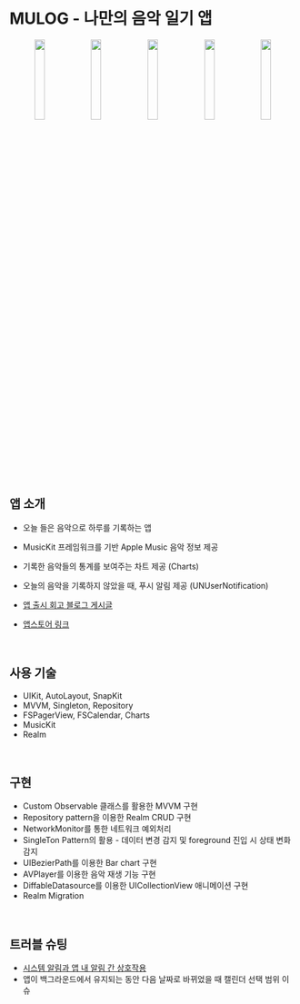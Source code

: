 # MULOG - 나만의 음악 일기 앱


<p align="center">
  <img src="https://github.com/limsub/MyMusicDiary/assets/99518799/310c1162-9178-4012-b55c-3ee4cfd352f9" align="center" width="19%">
  <img src="https://github.com/limsub/MyMusicDiary/assets/99518799/bd0a11e9-1785-41fa-a2b8-86b431e78f56" align="center" width="19%">
  <img src="https://github.com/limsub/MyMusicDiary/assets/99518799/f0b71c62-7483-4e0d-a61e-f54c6a3d1726" align="center" width="19%">
  <img src="https://github.com/limsub/MyMusicDiary/assets/99518799/dce024cf-c9fa-4156-b9de-04988672db47" align="center" width="19%">
  <img src="https://github.com/limsub/MyMusicDiary/assets/99518799/e248cc49-148c-4066-81f4-0a5c1851d3b1" align="center" width="19%">
</p>

<br>

## 앱 소개

- 오늘 들은 음악으로 하루를 기록하는 앱
- MusicKit 프레임워크를 기반 Apple Music 음악 정보 제공
- 기록한 음악들의 통계를 보여주는 차트 제공 (Charts)
- 오늘의 음악을 기록하지 않았을 때, 푸시 알림 제공 (UNUserNotification)

- [앱 출시 회고 블로그 게시글](https://velog.io/@s_sub/%EC%83%88%EC%8B%B9-iOS-%EA%B0%9C%EC%9D%B8-%EC%95%B1-%EC%B6%9C%EC%8B%9C-%ED%9A%8C%EA%B3%A0-MULOG-%EB%AE%A4%EB%A1%9C%EA%B7%B8)
- [앱스토어 링크](https://apps.apple.com/kr/app/mulog-%EB%AE%A4%EB%A1%9C%EA%B7%B8-%EB%82%98%EB%A7%8C%EC%9D%98-%EC%9D%8C%EC%95%85-%EC%9D%BC%EA%B8%B0-%EC%95%B1/id6469449605)

<br>

## 사용 기술

- UIKit, AutoLayout, SnapKit
- MVVM, Singleton, Repository
- FSPagerView, FSCalendar, Charts
- MusicKit
- Realm

<br>

## 구현
- Custom Observable 클래스를 활용한 MVVM 구현
- Repository pattern을 이용한 Realm CRUD 구현
- NetworkMonitor를 통한 네트워크 예외처리
- SingleTon Pattern의 활용 - 데이터 변경 감지 및 foreground 진입 시 상태 변화 감지
- UIBezierPath를 이용한 Bar chart 구현
- AVPlayer를 이용한 음악 재생 기능 구현
- DiffableDatasource를 이용한 UICollectionView 애니메이션 구현
- Realm Migration

<br>

## 트러블 슈팅
- [시스템 알림과 앱 내 알림 간 상호작용](https://prairie-drill-e3a.notion.site/MULOG-c2aad11e2b7e4eac9e3c43bf1df7744c)
- 앱이 백그라운드에서 유지되는 동안 다음 날짜로 바뀌었을 때 캘린더 선택 범위 이슈
